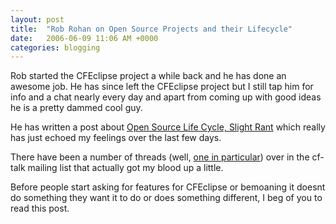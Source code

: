 ```yaml
---
layout: post
title:  "Rob Rohan on Open Source Projects and their Lifecycle"
date:   2006-06-09 11:06 AM +0000
categories: blogging
---
```

Rob started the CFEclipse project a while back and he has done  an awesome job. He has since left the CFEclipse project but I still tap him for info and a chat nearly every day and apart from coming up with good ideas he is a pretty dammed cool guy.

He has written a post about <a href="http://weblog.robrohan.com/5A-notes/703905/880156/">Open Source Life Cycle, Slight Rant</a> which really has just echoed my feelings over the last few days.

There have been a number of threads (well, <a href="http://www.houseoffusion.com/cf_lists/messages.cfm/forumid:4/threadid:46188">one in particular</a>) over in the cf-talk mailing list that actually got my blood up a little. 

Before people start asking for features for CFEclipse or bemoaning it doesnt do something they want it to do or does something different, I beg of you to read this post.